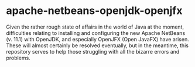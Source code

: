 # apache-netbeans-openjdk-openjfx
Given the rather rough state of affairs in the world of Java at the moment, difficulties 
relating to installing and configuring the new Apache NetBeans (v. 11.1) with OpenJDK, 
and especially OpenJFX (Open JavaFX) have arisen.  These will almost certainly be resolved 
eventually, but in the meantime, this repository serves to help those struggling with 
all the bizarre errors and problems.
